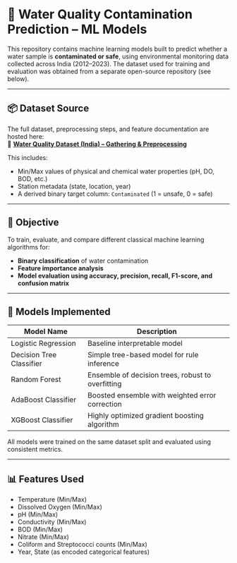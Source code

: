 # 🧠 Water Quality Contamination Prediction – ML Models

This repository contains machine learning models built to predict whether a water sample is **contaminated or safe**, using environmental monitoring data collected across India (2012–2023). The dataset used for training and evaluation was obtained from a separate open-source repository (see below).

---

## 📦 Dataset Source

The full dataset, preprocessing steps, and feature documentation are hosted here:  
🔗 **[Water Quality Dataset (India) – Gathering & Preprocessing](https://github.com/KunalLatkar/RiverWaterQualityDataset)**

This includes:
- Min/Max values of physical and chemical water properties (pH, DO, BOD, etc.)
- Station metadata (state, location, year)
- A derived binary target column: `Contaminated` (1 = unsafe, 0 = safe)

---

## 🎯 Objective

To train, evaluate, and compare different classical machine learning algorithms for:
- **Binary classification** of water contamination
- **Feature importance analysis**
- **Model evaluation using accuracy, precision, recall, F1-score, and confusion matrix**

---

## 🧪 Models Implemented

| Model Name               | Description                                              |
|--------------------------|----------------------------------------------------------|
| Logistic Regression       | Baseline interpretable model                             |
| Decision Tree Classifier  | Simple tree-based model for rule inference               |
| Random Forest             | Ensemble of decision trees, robust to overfitting        |
| AdaBoost Classifier       | Boosted ensemble with weighted error correction          |
| XGBoost Classifier        | Highly optimized gradient boosting algorithm             |

All models were trained on the same dataset split and evaluated using consistent metrics.

---

## 📊 Features Used

- Temperature (Min/Max)
- Dissolved Oxygen (Min/Max)
- pH (Min/Max)
- Conductivity (Min/Max)
- BOD (Min/Max)
- Nitrate (Min/Max)
- Coliform and Streptococci counts (Min/Max)
- Year, State (as encoded categorical features)


